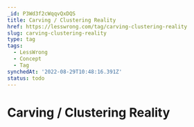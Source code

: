 ```yaml
---
_id: P3Wd3f2cWqqvQxDQS
title: Carving / Clustering Reality
href: https://lesswrong.com/tag/carving-clustering-reality
slug: carving-clustering-reality
type: tag
tags:
  - LessWrong
  - Concept
  - Tag
synchedAt: '2022-08-29T10:48:16.391Z'
status: todo
---
```


# Carving / Clustering Reality
